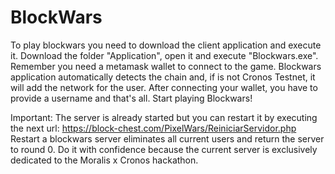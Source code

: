 # BlockWars

To play blockwars you need to download the client application and execute it. Download the folder "Application", open it and execute "Blockwars.exe".
Remember you need a metamask wallet to connect to the game. Blockwars application automatically detects the chain and, if is not Cronos Testnet, it will add the network for the user. After connecting your wallet, you have to provide a username and that's all. Start playing Blockwars!

Important:
The server is already started but you can restart it by executing the next url: https://block-chest.com/PixelWars/ReiniciarServidor.php
Restart a blockwars server eliminates all current users and return the server to round 0. Do it with confidence because the current server is exclusively dedicated to the Moralis x Cronos hackathon.
